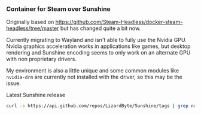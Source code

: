 ### Container for Steam over Sunshine

Originally based on https://github.com/Steam-Headless/docker-steam-headless/tree/master but has changed quite a bit now.

Currently migrating to Wayland and isn't able to fully use the Nvidia GPU. Nvidia graphics acceleration works in applications like games, but desktop rendering and Sunshine encoding seems to only work on an alternate GPU with non proprietary drivers.

My environment is also a little unique and some common modules like `nvidia-drm` are currently not installed with the driver, so this may be the issue.

Latest Sunshine release

```bash
curl -s https://api.github.com/repos/LizardByte/Sunshine/tags | grep name | head -1 | cut -d '"' -f 4 | tr -d 'v'
```